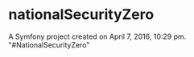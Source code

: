 nationalSecurityZero
====================

A Symfony project created on April 7, 2016, 10:29 pm.
"#NationalSecurityZero" 
